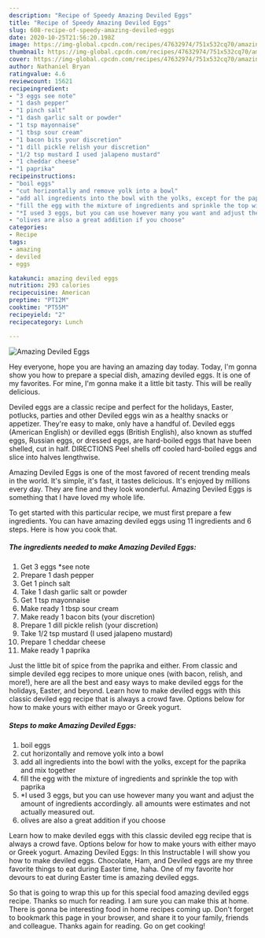 ```yaml
---
description: "Recipe of Speedy Amazing Deviled Eggs"
title: "Recipe of Speedy Amazing Deviled Eggs"
slug: 608-recipe-of-speedy-amazing-deviled-eggs
date: 2020-10-25T21:56:20.198Z
image: https://img-global.cpcdn.com/recipes/47632974/751x532cq70/amazing-deviled-eggs-recipe-main-photo.jpg
thumbnail: https://img-global.cpcdn.com/recipes/47632974/751x532cq70/amazing-deviled-eggs-recipe-main-photo.jpg
cover: https://img-global.cpcdn.com/recipes/47632974/751x532cq70/amazing-deviled-eggs-recipe-main-photo.jpg
author: Nathaniel Bryan
ratingvalue: 4.6
reviewcount: 15621
recipeingredient:
- "3 eggs see note"
- "1 dash pepper"
- "1 pinch salt"
- "1 dash garlic salt or powder"
- "1 tsp mayonnaise"
- "1 tbsp sour cream"
- "1 bacon bits your discretion"
- "1 dill pickle relish your discretion"
- "1/2 tsp mustard I used jalapeno mustard"
- "1 cheddar cheese"
- "1 paprika"
recipeinstructions:
- "boil eggs"
- "cut horizontally and remove yolk into a bowl"
- "add all ingredients into the bowl with the yolks, except for the paprika and mix together"
- "fill the egg with the mixture of ingredients and sprinkle the top with paprika"
- "*I used 3 eggs, but you can use however many you want and adjust the amount of ingredients accordingly. all amounts were estimates and not actually measured out."
- "olives are also a great addition if you choose"
categories:
- Recipe
tags:
- amazing
- deviled
- eggs

katakunci: amazing deviled eggs 
nutrition: 293 calories
recipecuisine: American
preptime: "PT12M"
cooktime: "PT55M"
recipeyield: "2"
recipecategory: Lunch

---
```



![Amazing Deviled Eggs](https://img-global.cpcdn.com/recipes/47632974/751x532cq70/amazing-deviled-eggs-recipe-main-photo.jpg)

Hey everyone, hope you are having an amazing day today. Today, I'm gonna show you how to prepare a special dish, amazing deviled eggs. It is one of my favorites. For mine, I'm gonna make it a little bit tasty. This will be really delicious.

Deviled eggs are a classic recipe and perfect for the holidays, Easter, potlucks, parties and other Deviled eggs win as a healthy snacks or appetizer. They&#39;re easy to make, only have a handful of. Deviled eggs (American English) or devilled eggs (British English), also known as stuffed eggs, Russian eggs, or dressed eggs, are hard-boiled eggs that have been shelled, cut in half. DIRECTIONS Peel shells off cooled hard-boiled eggs and slice into halves lengthwise.

Amazing Deviled Eggs is one of the most favored of recent trending meals in the world. It's simple, it's fast, it tastes delicious. It's enjoyed by millions every day. They are fine and they look wonderful. Amazing Deviled Eggs is something that I have loved my whole life.


To get started with this particular recipe, we must first prepare a few ingredients. You can have amazing deviled eggs using 11 ingredients and 6 steps. Here is how you cook that.

<!--inarticleads1-->

##### The ingredients needed to make Amazing Deviled Eggs:

1. Get 3 eggs *see note
1. Prepare 1 dash pepper
1. Get 1 pinch salt
1. Take 1 dash garlic salt or powder
1. Get 1 tsp mayonnaise
1. Make ready 1 tbsp sour cream
1. Make ready 1 bacon bits (your discretion)
1. Prepare 1 dill pickle relish (your discretion)
1. Take 1/2 tsp mustard (I used jalapeno mustard)
1. Prepare 1 cheddar cheese
1. Make ready 1 paprika


Just the little bit of spice from the paprika and either. From classic and simple deviled egg recipes to more unique ones (with bacon, relish, and more!), here are all the best and easy ways to make deviled eggs for the holidays, Easter, and beyond. Learn how to make deviled eggs with this classic deviled egg recipe that is always a crowd fave. Options below for how to make yours with either mayo or Greek yogurt. 

<!--inarticleads2-->

##### Steps to make Amazing Deviled Eggs:

1. boil eggs
1. cut horizontally and remove yolk into a bowl
1. add all ingredients into the bowl with the yolks, except for the paprika and mix together
1. fill the egg with the mixture of ingredients and sprinkle the top with paprika
1. *I used 3 eggs, but you can use however many you want and adjust the amount of ingredients accordingly. all amounts were estimates and not actually measured out.
1. olives are also a great addition if you choose


Learn how to make deviled eggs with this classic deviled egg recipe that is always a crowd fave. Options below for how to make yours with either mayo or Greek yogurt. Amazing Deviled Eggs: In this Instructable I will show you how to make deviled eggs. Chocolate, Ham, and Deviled eggs are my three favorite things to eat during Easter time, haha. One of my favorite hor devours to eat during Easter time is amazing deviled eggs. 

So that is going to wrap this up for this special food amazing deviled eggs recipe. Thanks so much for reading. I am sure you can make this at home. There is gonna be interesting food in home recipes coming up. Don't forget to bookmark this page in your browser, and share it to your family, friends and colleague. Thanks again for reading. Go on get cooking!
